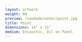 ```yaml
---
layout: artwork
weight: 04
preview: /saudade/water/point.jpg
title: Point
dimensions: 14" x 11"
medium: Encaustic, Oil on Panel
---
```

